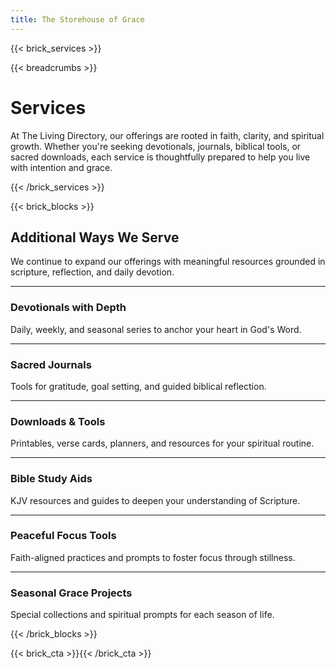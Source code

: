 ```yaml
---
title: The Storehouse of Grace
---
```


{{< brick_services >}}

{{< breadcrumbs >}}

# Services

At The Living Directory, our offerings are rooted in faith, clarity, and spiritual growth. Whether you're seeking devotionals, journals, biblical tools, or sacred downloads, each service is thoughtfully prepared to help you live with intention and grace.

{{< /brick_services >}}

{{< brick_blocks >}}

## Additional Ways We Serve

We continue to expand our offerings with meaningful resources grounded in scripture, reflection, and daily devotion.

---

### Devotionals with Depth

Daily, weekly, and seasonal series to anchor your heart in God's Word.

[](/devotionals/)

---

### Sacred Journals

Tools for gratitude, goal setting, and guided biblical reflection.

[](docs/journals/)

---

### Downloads & Tools

Printables, verse cards, planners, and resources for your spiritual routine.

[](docs/downloads/)

---

### Bible Study Aids

KJV resources and guides to deepen your understanding of Scripture.

[](docs/getting-started/)

---

### Peaceful Focus Tools

Faith-aligned practices and prompts to foster focus through stillness.

[](docs/storehouse/)

---

### Seasonal Grace Projects

Special collections and spiritual prompts for each season of life.

[](docs/storehouse/)

{{< /brick_blocks >}}

{{< brick_cta >}}{{< /brick_cta >}}
